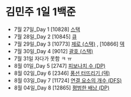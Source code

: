 # 김민주 1일 1백준

-   7월 27일_Day 1 [10828] [스택](./230727_day1/day1_10828_스택.py)
-   7월 28일_Day 2 [10845] [큐](./230728_day2/day2_10845_큐.py)
-   7월 29일_Day 3 [10773] [제로 (스택)](./230729_day3/day3_10773_제로_(스택).py) , [10866] [덱](./230729_day3/day3_10866_덱.py)
-   7월 30일_Day 4 [9012] [괄호 (스택)](./230730_day4/day4_9012_괄호.py)
-   7월 31일 자다가 못함 ㅋ ㅠ
-   8월 01일_Day 5 [2747] [피보나치 수 (DP)](./230801_day6/day6_2747_피보나치_수.py)
-   8월 02일_Day 6 [2346] [풍선 터뜨리기 (덱)](./230802_day7/day7_2346_풍선_터뜨리기_(덱).py)
-   8월 03일_Day 7 [11724] [연결 요소의 개수 (DFS)](./230803_day8/day8_11724_연결_요소의_개수_(DFS).py)
-   8월 04일_Day 8 [12865] [평범한 배낭 (DP)](./230804_day9/day9_12865_평범한_배낭.py)
